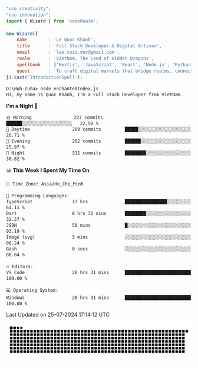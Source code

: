 <!--x axis divider-->

```js 
"use creativity";
"use innovation";
import { Wizard } from 'codeRealm';

new Wizard({
    name        : 'Le Quoc Khanh',
    title       : 'Full Stack Developer & Digital Artisan',
    email       : 'lee.cois.dev@gmail.com',
    realm       : 'VietNam, The Land of Hidden Dragons',
    spellbook   : ['Nextjs', 'JavaScript', 'React', 'Node.js', 'Python', 'Django', 'Cloud Services'],
    quest       : `To craft digital marvels that bridge realms, connect cultures, and bring imagination to life.`,
}).cast('IntroductionSpell');
```

```cmd
D:\Huh-Zuha> node enchantedIndex.js
Hi, my name is Quoc Khanh, I'm a Full Stack Developer from VietNam.
```
<!--START_SECTION:waka-->
**I'm a Night 🦉** 

```text
🌞 Morning                227 commits         ██████░░░░░░░░░░░░░░░░░░░   22.50 % 
🌆 Daytime                209 commits         █████░░░░░░░░░░░░░░░░░░░░   20.71 % 
🌃 Evening                262 commits         ██████░░░░░░░░░░░░░░░░░░░   25.97 % 
🌙 Night                  311 commits         ████████░░░░░░░░░░░░░░░░░   30.82 % 
```


📊 **This Week I Spent My Time On** 

```text
🕑︎ Time Zone: Asia/Ho_Chi_Minh

💬 Programming Languages: 
TypeScript               17 hrs              ████████████████░░░░░░░░░   64.11 % 
Dart                     8 hrs 35 mins       ████████░░░░░░░░░░░░░░░░░   32.37 % 
JSON                     50 mins             █░░░░░░░░░░░░░░░░░░░░░░░░   03.19 % 
Image (svg)              3 mins              ░░░░░░░░░░░░░░░░░░░░░░░░░   00.24 % 
Bash                     0 secs              ░░░░░░░░░░░░░░░░░░░░░░░░░   00.04 % 

🔥 Editors: 
VS Code                  26 hrs 31 mins      █████████████████████████   100.00 % 

💻 Operating System: 
Windows                  26 hrs 31 mins      █████████████████████████   100.00 % 
```


 Last Updated on 25-07-2024 17:14:12 UTC
<!--END_SECTION:waka-->
<picture>
  <source media="(prefers-color-scheme: dark)" srcset="https://raw.githubusercontent.com/leecois/leecois/output/github-contribution-grid-snake-dark.svg">
  <source media="(prefers-color-scheme: light)" srcset="https://raw.githubusercontent.com/leecois/leecois/output/github-contribution-grid-snake.svg">
  <img alt="github contribution grid snake animation" src="https://raw.githubusercontent.com/leecois/leecois/output/github-contribution-grid-snake.svg">
</picture>
